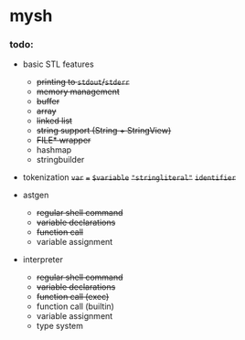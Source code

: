 # mysh

### todo:

* basic STL features
  * ~~printing to `stdout`/`stderr`~~
  * ~~memory management~~
  * ~~buffer~~
  * ~~array~~
  * ~~linked list~~
  * ~~string support (String + StringView)~~
  * ~~FILE* wrapper~~
  * hashmap
  * stringbuilder

* tokenization
	~~`var`~~
	~~`=`~~
	~~`$variable`~~
	~~`"stringliteral"`~~
	~~`identifier`~~

* astgen
  * ~~regular shell command~~
  * ~~variable declarations~~
  * ~~function call~~
  * variable assignment

* interpreter
  * ~~regular shell command~~
  * ~~variable declarations~~
  * ~~function call (exec)~~
  * function call (builtin)
  * variable assignment
  * type system
